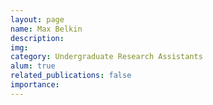 ```yaml
---
layout: page
name: Max Belkin
description:
img:
category: Undergraduate Research Assistants
alum: true
related_publications: false
importance:
---
```

